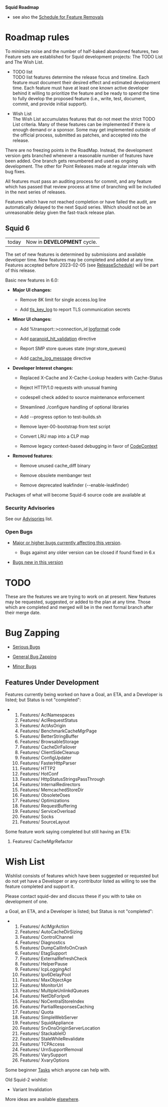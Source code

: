 **Squid Roadmap**

  - see also the [Schedule for Feature
    Removals](https://wiki.squid-cache.org/RoadMap/RoadMap/Removal#)

# Roadmap rules

To minimize noise and the number of half-baked abandoned features, two
Feature sets are established for Squid development projects: The TODO
List and The Wish List.

  - TODO list  
    TODO list features determine the release focus and timeline. Each
    feature must document their desired effect and estimated development
    time. Each feature must have at least one known active developer
    behind it willing to prioritize the feature and be ready to spend
    the time to fully develop the proposed feature (i.e., write, test,
    document, commit, and provide initial support).

<!-- end list -->

  - Wish List  
    The Wish List accumulates features that do not meet the strict TODO
    List criteria. Many of these features can be implemented if there is
    enough demand or a sponsor. Some may get implemented outside of the
    official process, submitted as patches, and accepted into the
    release.

There are no freezing points in the RoadMap. Instead, the development
version gets branched whenever a reasonable number of features have been
added. One branch gets renumbered and used as ongoing development. The
other for Point Releases made at regular intervals with bug fixes.

All features must pass an auditing process for commit, and any feature
which has passed that review process at time of branching will be
included in the next series of releases.

Features which have not reached completion or have failed the audit, are
automatically delayed to the next Squid series. Which should not be an
unreasonable delay given the fast-track release plan.

## Squid 6

|       |                               |
| ----- | ----------------------------- |
| today | Now in **DEVELOPMENT** cycle. |

The set of new features is determined by submissions and available
developer time. New features may be completed and added at any time.
Features accepted before 2023-02-05 (see
[ReleaseSchedule](https://wiki.squid-cache.org/RoadMap/ReleaseSchedule#))
will be part of this release.

Basic new features in 6.0:

  - **Major UI changes:**
    
      - Remove 8K limit for single access.log line
    
      - Add
        [tls\_key\_log](http://www.squid-cache.org/Doc/config/tls_key_log#)
        to report TLS communication secrets

  - **Minor UI changes:**
    
      - Add %transport::\>connection\_id
        [logformat](http://www.squid-cache.org/Doc/config/logformat#)
        code
    
      - Add
        [paranoid\_hit\_validation](http://www.squid-cache.org/Doc/config/paranoid_hit_validation#)
        directive
    
      - Report SMP store queues state (mgr:store\_queues)
    
      - Add
        [cache\_log\_message](http://www.squid-cache.org/Doc/config/cache_log_message#)
        directive

  - **Developer Interest changes:**
    
      - Replaced X-Cache and X-Cache-Lookup headers with Cache-Status
    
      - Reject HTTP/1.0 requests with unusual framing
    
      - codespell check added to source maintenance enforcement
    
      - Streamlined ./configure handling of optional libraries
    
      - Add --progress option to test-builds.sh
    
      - Remove layer-00-bootstrap from test script
    
      - Convert LRU map into a CLP map
    
      - Remove legacy context-based debugging in favor of
        [CodeContext](https://wiki.squid-cache.org/RoadMap/CodeContext#)

  - **Removed features**:
    
      - Remove unused cache\_diff binary
    
      - Remove obsolete membanger test
    
      - Remove deprecated leakfinder (--enable-leakfinder)

Packages of what will become Squid-6 source code are available at
[](http://www.squid-cache.org/Versions/v6/)

### Security Advisories

See our [Advisories](http://www.squid-cache.org/Advisories/) list.

### Open Bugs

  - [Major or higher bugs currently affecting this
    version](http://bugs.squid-cache.org/buglist.cgi?bug_id_type=anyexact&bug_severity=blocker&bug_severity=critical&bug_severity=major&bug_status=UNCONFIRMED&bug_status=NEW&bug_status=ASSIGNED&bug_status=REOPENED&chfieldto=Now&product=Squid&query_format=advanced&columnlist=bug_severity%2Cversion%2Cop_sys%2Cshort_desc&order=version%20DESC%2Cbug_severity%2Cbug_id&o2=equals&v2=unspecified&f1=version&o1=lessthaneq&v1=6).
    
      - Bugs against any older version can be closed if found fixed in
        6.x

<!-- end list -->

  - [Bugs new in this
    version](http://bugs.squid-cache.org/buglist.cgi?query_format=advanced&product=Squid&version=6&bug_status=UNCONFIRMED&bug_status=NEW&bug_status=ASSIGNED&bug_status=REOPENED&bug_severity=blocker&bug_severity=critical&bug_severity=major&bug_severity=normal&bug_severity=minor&emailtype1=substring&email1=&emailtype2=substring&email2=&bugidtype=include&columnlist=bug_severity%2Cversion%2Cop_sys%2Cshort_desc&list_id=917&order=version%20DESC%2Cbug_severity%2Cbug_id)

# TODO

These are the features we are trying to work on at present. New features
may be requested, suggested, or added to the plan at any time. Those
which are completed and merged will be in the next formal branch after
their merge date.

# Bug Zapping

  - [Serious
    Bugs](http://bugs.squid-cache.org/buglist.cgi?query_format=advanced&product=Squid&bug_status=UNCONFIRMED&bug_status=NEW&bug_status=ASSIGNED&bug_status=REOPENED&bug_severity=blocker&bug_severity=critical&bug_severity=major&bugidtype=include&columnlist=bug_severity%2Cversion%2Cop_sys%2Cshort_desc&list_id=917&order=version%20DESC%2Cbug_severity%2Cbug_id)

<!-- end list -->

  - [General Bug
    Zapping](http://bugs.squid-cache.org/buglist.cgi?query_format=advanced&product=Squid&bug_status=UNCONFIRMED&bug_status=NEW&bug_status=ASSIGNED&bug_status=REOPENED&bug_severity=major&bug_severity=normal&bugidtype=include&columnlist=bug_severity%2Cversion%2Cop_sys%2Cshort_desc&list_id=917&order=version%20DESC%2Cbug_severity%2Cbug_id)

<!-- end list -->

  - [Minor
    Bugs](http://bugs.squid-cache.org/buglist.cgi?query_format=advanced&product=Squid&bug_status=UNCONFIRMED&bug_status=NEW&bug_status=ASSIGNED&bug_status=REOPENED&bug_severity=minor&bug_severity=trivial&bugidtype=include&columnlist=bug_severity%2Cversion%2Cop_sys%2Cshort_desc&list_id=917&order=version%20DESC%2Cbug_severity%2Cbug_id)

## Features Under Development

Features currently being worked on have a Goal, an ETA, and a Developer
is listed; but Status is not "completed":

  - 1.  Features/
        AclNamespaces
    2.  Features/
        AclRequestStatus
    3.  Features/
        ActAsOrigin
    4.  Features/
        BenchmarkCacheMgrPage
    5.  Features/
        BetterStringBuffer
    6.  Features/
        BrowsableStorage
    7.  Features/
        CacheDirFailover
    8.  Features/
        ClientSideCleanup
    9.  Features/
        ConfigUpdater
    10. Features/
        FasterHttpParser
    11. Features/
        HTTP2
    12. Features/
        HotConf
    13. Features/
        HttpStatusStringsPassThrough
    14. Features/
        InternalRedirectors
    15. Features/
        MemcachedStoreDir
    16. Features/
        ObsoleteOses
    17. Features/
        Optimizations
    18. Features/
        RequestBuffering
    19. Features/
        ServiceOverload
    20. Features/
        Socks
    21. Features/
        SourceLayout

Some feature work saying completed but still having an ETA:

1.  Features/
    CacheMgrRefactor

# Wish List

Wishlist consists of features which have been suggested or requested but
do not yet have a Developer or any contributor listed as willing to see
the feature completed and support it.

Please contact squid-dev and discuss these if you with to take on
development of one.

a Goal, an ETA, and a Developer is listed; but Status is not
"completed":

  - 1.  Features/
        AclMgrAction
    2.  Features/
        AutoCacheDirSizing
    3.  Features/
        ControlChannel
    4.  Features/
        Diagnostics
    5.  Features/
        DumpCallInfoOnCrash
    6.  Features/
        EtagSupport
    7.  Features/
        ExternalRefreshCheck
    8.  Features/
        HelperPause
    9.  Features/
        IcpLoggingAcl
    10. Features/
        Ipv6DelayPool
    11. Features/
        MaxObjectAge
    12. Features/
        MonitorUrl
    13. Features/
        MultipleUnlinkdQueues
    14. Features/
        NetDbForIpv6
    15. Features/
        NoCentralStoreIndex
    16. Features/
        PartialResponsesCaching
    17. Features/
        Quota
    18. Features/
        SimpleWebServer
    19. Features/
        SquidAppliance
    20. Features/
        SrvDnsOriginServerLocation
    21. Features/
        StackableIO
    22. Features/
        StaleWhileRevalidate
    23. Features/
        TCPAccess
    24. Features/
        UrnSupportRemoval
    25. Features/
        VarySupport
    26. Features/
        XvaryOptions

Some beginner
[Tasks](https://wiki.squid-cache.org/RoadMap/RoadMap/Tasks#) which
anyone can help with.

Old Squid-2 wishlist:

  - Variant Invalidation

More ideas are available
[elsewhere](https://wiki.squid-cache.org/RoadMap/WishList#).
